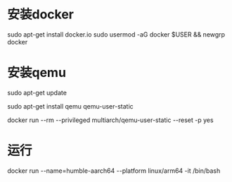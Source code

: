 # 安装docker
sudo apt-get install docker.io
sudo usermod -aG docker $USER && newgrp docker

# 安装qemu
sudo apt-get update

sudo apt-get install qemu qemu-user-static

docker run --rm --privileged multiarch/qemu-user-static --reset -p yes

# 运行
docker run --name=humble-aarch64 --platform linux/arm64 -it <image-id> /bin/bash

